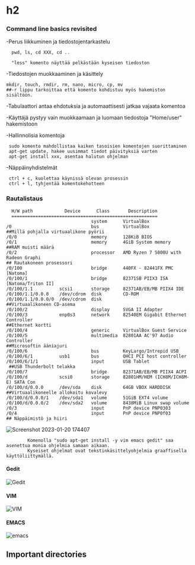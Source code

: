 # h2

### Command line basics revisited 

-Perus liikkuminen ja tiedostojentarkastelu 
      
      pwd, ls, cd XXX, cd ..
      
      "less" komento näyttää pelkästään kyseisen tiedoston
      
-Tiedostojen muokkaaminen ja käsittely
    
    mkdir, touch, rmdir, rm, nano, micro, cp, mv
    ##-r lippu tarkoittaa että komento kohdistuu myös hakemiston sisältöön.
    
-Tabulaattori antaa ehdotuksia ja automaattisesti jatkaa vajaata komentoa
  
-Käyttäjä pystyy vain muokkaamaan ja luomaan tiedostoja "Home/user" hakemistoon

-Hallinnolisia komentoja
    
     sudo komento mahdollistaa kaiken tasoisien komentojen suorittaminen
     apt-get update, hakee uusimmat tiedot päivityksiä varten
     apt-get install xxx, asentaa halutun ohjelman
     
-Näppäinyhdistelmät
            
     ctrl + c, kuolettaa käynissä olevan prosessin
     ctrl + l, tyhjentää komentokehotteen
     
     
### Rautalistaus

      H/W path            Device      Class       Description
      =======================================================
                                    system      VirtualBox
    /0                              bus         VirtualBox
    ##Millä pohjalla virtuaalikone pyörii
    /0/0                            memory      128KiB BIOS
    /0/1                            memory      4GiB System memory
    ##RAM muisti määrä
    /0/2                            processor   AMD Ryzen 7 5800U with Radeon Graphi
    ## Rautakoneen prosessori
    /0/100                          bridge      440FX - 82441FX PMC [Natoma]
    /0/100/1                        bridge      82371SB PIIX3 ISA [Natoma/Triton II]
    /0/100/1.1          scsi1       storage     82371AB/EB/MB PIIX4 IDE
    /0/100/1.1/0.0.0    /dev/cdrom  disk        CD-ROM
    /0/100/1.1/0.0.0/0  /dev/cdrom  disk        
    ##Virtuaalikoneen CD-asema
    /0/100/2                        display     SVGA II Adapter
    /0/100/3            enp0s3      network     82540EM Gigabit Ethernet Controller
    ##Ethernet kortti
    /0/100/4                        generic     VirtualBox Guest Service
    /0/100/5                        multimedia  82801AA AC'97 Audio Controller
    ##Microsoftin ääniajuri
    /0/100/6                        bus         KeyLargo/Intrepid USB
    /0/100/6/1          usb1        bus         OHCI PCI host controller
    /0/100/6/1/1                    input       USB Tablet
     ##USB Thunderbolt telakka
    /0/100/7                        bridge      82371AB/EB/MB PIIX4 ACPI
    /0/100/d            scsi0       storage     82801HM/HEM (ICH8M/ICH8M-E) SATA Con
    /0/100/d/0.0.0      /dev/sda    disk        64GB VBOX HARDDISK
    ##Virtuaalikoneelle allokoitu kovalevy
    /0/100/d/0.0.0/1    /dev/sda1   volume      51GiB EXT4 volume
    /0/100/d/0.0.0/2    /dev/sda2   volume      8438MiB Linux swap volume
    /0/3                            input       PnP device PNP0303
    /0/4                            input       PnP device PNP0f03
    ## Näppäimistö ja hiiri
    
    
![Screenshot 2023-01-20 174407](https://user-images.githubusercontent.com/122887178/213742396-7a8c1faf-cce3-406d-931e-cf60b98b413f.png)

            Komenolla "sudo apt-get install -y vim emacs gedit" saa asenettua monia ohjelmia samaan aikaan.
            Kyseiset ohjelmat ovat tekstinkäsittelyohjelmia graaffisella käyttöliittymällä.

#### Gedit

![Gedit](https://user-images.githubusercontent.com/122887178/213744644-b12ed2fe-6b13-49c0-a5a8-6e8b6e8b3840.png)
#### VIM

![VIM](https://user-images.githubusercontent.com/122887178/213744650-787e9120-06f7-4d4e-a98e-66ab52a74cd7.png)
#### EMACS

![emacs](https://user-images.githubusercontent.com/122887178/213744653-5c686d90-b8a4-47d9-b8d7-d148ffdf7fde.png)

## Important directories





